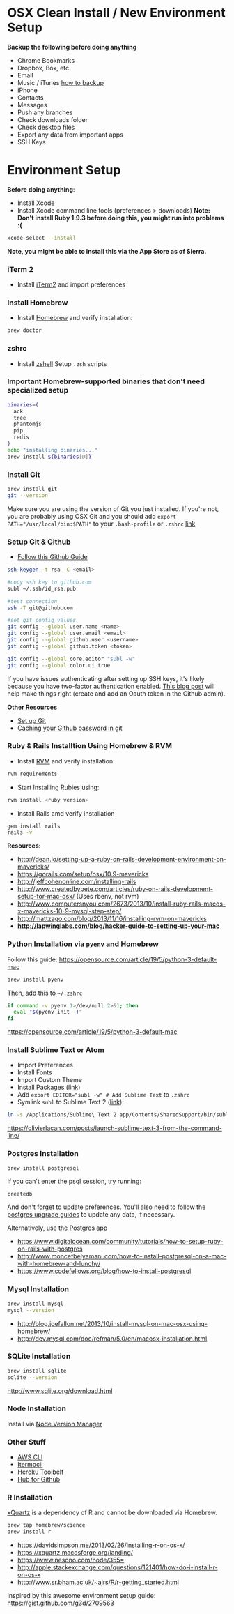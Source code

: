 # OSX Clean Install / New Environment Setup

**Backup the following before doing anything**
- Chrome Bookmarks
- Dropbox, Box, etc.
- Email
- Music / iTunes [how to backup](https://discussions.apple.com/thread/4152079?start=0&tstart=0)
- iPhone
- Contacts
- Messages
- Push any branches
- Check downloads folder
- Check desktop files
- Export any data from important apps
- SSH Keys

# Environment Setup

**Before doing anything**:

- Install Xcode
- Install Xcode command line tools (preferences > downloads) **Note: Don't install Ruby 1.9.3 before doing this, you might run into problems :(**

```bash
xcode-select --install
```

**Note, you might be able to install this via the App Store as of Sierra.**

### iTerm 2
- Install [iTerm2](http://iterm2.com/) and import preferences

### Install Homebrew
- Install [Homebrew](http://brew.sh/) and verify installation:
```bash
brew doctor
```

### zshrc
- Install [zshell](https://github.com/robbyrussell/oh-my-zsh)
Setup `.zsh` scripts

### Important Homebrew-supported binaries that don't need specialized setup

```bash
binaries=(
  ack
  tree
  phantomjs
  pip
  redis
)
echo "installing binaries..."
brew install ${binaries[@]}

```

### Install Git
```bash
brew install git
git --version
```

Make sure you are using the version of Git you just installed. If you're not, you are probably using OSX Git and you should add `export PATH="/usr/local/bin:$PATH"` to your `.bash-profile` or `.zshrc` [link](http://apple.stackexchange.com/questions/93002/how-to-properly-update-git-on-mac)

### Setup Git & Github

- [Follow this Github Guide](https://help.github.com/articles/generating-ssh-keys)

```bash
ssh-keygen -t rsa -C <email>

#copy ssh key to github.com
subl ~/.ssh/id_rsa.pub

#test connection
ssh -T git@github.com

#set git config values
git config --global user.name <name>
git config --global user.email <email>
git config --global github.user <username>
git config --global github.token <token>

git config --global core.editor "subl -w"
git config --global color.ui true
```

If you have issues authenticating after setting up SSH keys, it's likely because you have two-factor authentication enabled. [This blog post](http://olivierlacan.com/posts/why-is-git-https-not-working-on-github/) will help make things right (create and add an Oauth token in the Github admin).

**Other Resources**
- [Set up Git](https://help.github.com/articles/set-up-git)
- [Caching your Github password in git](https://help.github.com/articles/caching-your-github-password-in-git)

### Ruby & Rails Installtion Using Homebrew & RVM
- Install [RVM](http://rvm.io/rvm/install) and verify installation:
```bash
rvm requirements
```
- Start Installing Rubies using:
```bash
rvm install <ruby version>
```
- Install Rails amd verify installation
```bash
gem install rails
rails -v
```

**Resources:**
- http://dean.io/setting-up-a-ruby-on-rails-development-environment-on-mavericks/
- https://gorails.com/setup/osx/10.9-mavericks
- http://jeffcohenonline.com/installing-rails
- http://www.createdbypete.com/articles/ruby-on-rails-development-setup-for-mac-osx/ (Uses rbenv, not rvm)
- http://www.computersnyou.com/2673/2013/10/install-ruby-rails-macos-x-mavericks-10-9-mysql-step-step/
- http://mattzago.com/blog/2013/11/16/installing-rvm-on-mavericks
- **http://lapwinglabs.com/blog/hacker-guide-to-setting-up-your-mac**


### Python Installation via `pyenv` and Homebrew

Follow this guide: https://opensource.com/article/19/5/python-3-default-mac

```bash
brew install pyenv
```

Then, add this to `~/.zshrc`

```bash
if command -v pyenv 1>/dev/null 2>&1; then
  eval "$(pyenv init -)"
fi
```

https://opensource.com/article/19/5/python-3-default-mac

### Install Sublime Text or Atom

- Import Preferences
- Install Fonts
- Import Custom Theme
- Install Packages ([link](https://sublime.wbond.net/installation))
- Add `export EDITOR="subl -w" # Add Sublime Text` to `.zshrc`
- Symlink `subl` to Sublime Text 2 ([link](http://stackoverflow.com/questions/16199581/opening-sublime-text-on-command-line-as-subl-on-mac-os)):

```bash
ln -s /Applications/Sublime\ Text 2.app/Contents/SharedSupport/bin/subl /usr/local/bin/subl
```

https://olivierlacan.com/posts/launch-sublime-text-3-from-the-command-line/

### Postgres Installation

```bash
brew install postgresql
```

If you can't enter the psql session, try running:

```
createdb
```

And don't forget to update preferences. You'll also need to follow the [postgres upgrade guides](http://www.postgresql.org/docs/9.5/static/pgupgrade.html) to update any data, if necessary.

Alternatively, use the [Postgres app](http://postgresapp.com/)

- https://www.digitalocean.com/community/tutorials/how-to-setup-ruby-on-rails-with-postgres
- http://www.moncefbelyamani.com/how-to-install-postgresql-on-a-mac-with-homebrew-and-lunchy/
- https://www.codefellows.org/blog/how-to-install-postgresql

### Mysql Installation

```bash
brew install mysql
mysql --version
```

- http://blog.joefallon.net/2013/10/install-mysql-on-mac-osx-using-homebrew/
- http://dev.mysql.com/doc/refman/5.0/en/macosx-installation.html

### SQLite Installation

```bash
brew install sqlite
sqlite --version
```

http://www.sqlite.org/download.html


### Node Installation

Install via [Node Version Manager](https://github.com/creationix/nvm)

### Other Stuff

- [AWS CLI](https://github.com/aws/aws-cli)
- [Itermocil](https://github.com/TomAnthony/itermocil)
- [Heroku Toolbelt](https://toolbelt.heroku.com/)
- [Hub for Github](https://hub.github.com/)

### R Installation

[xQuartz](https://xquartz.macosforge.org/) is a dependency of R and cannot be downloaded via Homebrew.

```bash
brew tap homebrew/science
brew install r
```

- https://davidsimpson.me/2013/02/26/installing-r-on-os-x/
- https://xquartz.macosforge.org/landing/
- https://www.nesono.com/node/355=
- http://apple.stackexchange.com/questions/121401/how-do-i-install-r-on-os-x
- http://www.sr.bham.ac.uk/~ajrs/R/r-getting_started.html


Inspired by this awesome environment setup guide: https://gist.github.com/g3d/2709563
